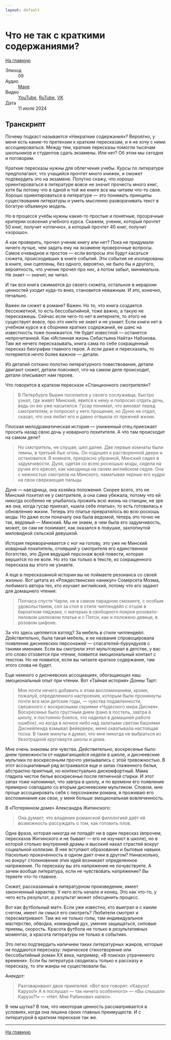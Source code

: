 ```yaml
---
layout: default
---
```


# Что не так с краткими содержаниями?

[На главную](./index.html)

<dl>
<dt>Эпизод</dt>
<dd>09</dd>
<dt>Аудио</dt>
<dd><a href="https://nonbrevia.mave.digital/ep-10">Mave</a></dd>
<dt>Видео</dt>
<dd><a href="">YouTube</a>, <a href="">RuTube</a>, <a href="">VK</a></dd>
<dt>Дата</dt>
<dd>11 июля 2024</dd>
</dl>

## Транскрипт

Почему подкаст называется «Некраткие содержания»? Вероятно, у меня есть какие-то претензии к кратким пересказам, и я не хочу с ними ассоциироваться. Между тем, краткие пересказы помогли тысячам школьников и студентов сдать экзамены. Или нет? Об этом мы сегодня и поговорим. 

Краткие пересказы нужны для облегчения учебы. Курсы по литературе предполагают, что учащийся прочтет много книжек, и сможет подтвердить это на экзамене. Попутно скажу, что хорошо ориентироваться в литературе вовсе не значит прочесть много книг, хотя бы потому что в одной и той же книге все мы читаем что-то свое. Хорошо ориентироваться в литературе — это понимать принципы существования литературы и уметь мысленно разворачивать текст в богатую объемную модель.

Но в процессе учебы нужны какие-то простые и понятные, прозрачные критерии освоения учебного курса. Скажем, ученик, который прочтет 50 книг, получит «отлично», а который прочтет 40 книг, получит «хорошо».

А как проверить, прочел ученик книгу или нет? Пока не придумали ничего лучше, чем задать ему на экзамене проверочные вопросы. Самое очевидное и простое — если вопросы эти будут касаться сюжета, происходивших в книге событий. Эти события не изолированы в книге, они сцеплены, без одного, вероятно, не было бы и другого, вероятность, что ученик прочел про них, а потом забыл, минимальна. Не знает — значит, не читал.

И так вся книга сжимается до своего сюжета, остальное в иерархии ценностей уходит куда-то вниз, становится неважным. И это, конечно, печально. 

Важен ли сюжет в романе? Важен. Но то, что книга создается бессюжетной, то есть бессобытийной, тоже важно, а такую не перескажешь. Сейчас если чего-то нет в интернете, то этого не существует вовсе, про это никто не знает и не узнает. Если книги нет в учебном курсе и в сборнике кратких содержаний, ее шанс на известность тоже понижается. Не будет известной — останется непрочитанной. Как «Истинная жизнь Себастьяна Найта» Набокова. Там же нечего пересказывать, книга сама по себе сокращенный пересказ биографии главного героя. А если даже и пересказать, то потеряется нечто более важное — детали. 

Из деталей соткано полотно литературного повествования, детали двигают сюжет, детали поясняют, что на самом деле происходит, детали описывают нам героев.

Что говорится в кратком пересказе «Станционного смотрителя»?

> В Петербурге Вырин поселился у своего сослуживца, быстро узнал, где живёт Минский, явился к нему и попросил отдать дочь, ведь он ею уже насытился. Гусар понимал, что виноват перед смотрителем, и попросил у него прощения, но Дуню не отдал, сказал, что она любит его и давно отвыкла от прежней жизни.

Плоская мелодраматическая история — униженный отец приезжает просить назад свою дочь у коварного похитителя. А что там происходит на самом деле?

> Но смотритель, не слушая, шел далее. Две первые комнаты были темны, в третьей был огонь. Он подошел к растворенной двери и остановился. В комнате, прекрасно убранной, Минский сидел в задумчивости. Дуня, одетая со всею роскошью моды, сидела на ручке его кресел, как наездница на своем английском седле. Она с нежностью смотрела на Минского, наматывая черные его кудри на свои сверкающие пальцы.

Дуня — наездница, она хозяйка положения. Скорее всего, это не Минский похитил ее у смотрителя, а она сама убежала, потому что ей никогда особенно не улыбалось прожить всю жизнь на станции, не зря же она, когда гусар приехал, «шила себе платье», то есть готовилась к обновлению жизни. Теперь это платье превратилось во всю роскошь моды. Но даже если поначалу она была ведомой, теперь это точно не так, ведомый — Минский. Мы не знаем, в чем была его задумчивость, может, он сам не понимает, как оказался в ловушке, захлопнутой миловидной сельской девушкой.

История переворачивается с ног на голову, это уже не Минский коварный похититель, отнявший у смотрителя его единственное богатство, это Дуня ведущий персонаж всей повести, которая вершится по ее воле. Но это так только в тексте, из сокращенного пересказа вы этого не узнаете.

А еще в пересказанной истории вы не поймаете резонанса со своей жизнью. Вот цитата из «Рождественских каникул» Сомерсета Моэма, любимого автора тех, кто изучает английский, потому что его задают для домашнего чтения:

> Полчаса спустя Чарли, не в самом парадном смокинге, с особым удовольствием, сел за стол в стиле чиппендейл с отцом в бархатном пиджаке, с матерью в свободного покроя розовато-лиловом шелковом платье и с Пэтси, как и положено девице, в розовом шифоне. 

За что здесь цепляется взгляд? За мебель в стиле чиппендейл. Действительно, была такая мебель, и ее название спровоцировала появление диснеевских персонажей — спасателей-бурундуков с такими именами. Если вы смотрели этот мультсериал в детстве, у вас это слово отзовется при чтении, появится эмоциональный контакт с текстом. Но не появится, если вы читаете краткое содержание, там этого слова не будет. 

Еще немного о диснеевских ассоциациях, обогащающих наш эмоциональный опыт при чтении. Вот «Тайная история» Донны Тарт:

> Мне почти нечего добавить к этим воспоминаниям, кроме, пожалуй, определенного настроения, которым были проникнуты почти все мои детские годы, — чувства подавленности, связанного с воскресными сериями «Чудесного мира Диснея». Воскресенье было грустным днем (рано в постель, завтра в школу, я постоянно боялся, что наделал в домашней работе ошибок), но когда в ночное небо над залитыми светом башнями Диснейленда взмывал фейерверк, меня охватывала настоящая тоска. В такие минуты я думал, что мне никогда не выбраться из безотрадной круговерти школы и дома.

Мне очень знакомы эти чувства. Действительно, воскресенье было днем тревожности от надвигающейся недели в школе, и диснеевские мультики по воскресеньям прочто увязывались с этой тревожностью. В этот ассоциативный ряд встраивался еще и запах глаженного белья, абстрактно приятный, но контекстуально дискомфортный. Мама гладила чистое белье воскресенье после пятничной стирки. И этот запах тоже напоминал, что завтра в школу, и по времени его появление примерно совпадало со вторым диснеевским мультиком. Словом, мне проще ассоциировать себя с персонажем романа, я проживаю его воспоминания как свои, у меня больше эмоциональная вовлеченность.

В «Потерянном доме» Александра Житинского:

> Она думает, что владение романской филологией даёт ей возможность рассуждать о том, как готовить плов.

Одна фраза, которая никогда не попадёт ни в один пересказ (впрочем, пересказов Житинского и не бывает — его не изучают в школе), но в которой столько внутренней драмы и высокий накал страстей вокруг социальной коллизии. В нее вступают образование и бытовые навыки. Насколько прокаченность в одном дает очки в другом? Нинасколько, но вокруг столкновения этих идей возникает определенное напряжение. По пересказу вы это напряжение не почувствуете. А зачем вообще литература, если не чувствовать напряжение? Вы теряете что-то главное.

Сюжет, рассказанный в литературном произведении, имеет законченный характер. У него есть начало и конец. Это как что-то, у чего есть результат, а результат может обесценить процесс. 

Вот как футбольный матч. Если уже известно, кто выиграл и с каким счетом, имеет ли смысл его смотреть? Любители смотрят и пересматривают. Там же не только голы, там индивидуальное мастерство, обводка, командный дух, умение защищаться, силовые приемы, скорость. Красота футбола не только в результативных моментах, а красота литературы не только в событиях. 

Это легко подтвердить наличием таких литературных жанров, которые не поддаются пересказу: лирическое стихотворение или бессобытийный роман XX века, например, «В поисках утраченного времени». Если бы литература сводилась только к рассказу и пересказу, то эти жанры не существовали бы.

Анекдот:

> Разговаривают двое приятелей. «Вот все говорят: «Карузо! Карузо!» А я послушал — так ничего особенного» — «Вы слышали Карузо?!» — «Нет. Мне Рабинович напел».

В чем шутка? В том, что некоторая ценность рассматривается в условиях, когда она лишена своих главных преимуществ. И с литературой в кратком пересказе так же.


------

[На главную](./index.html)
